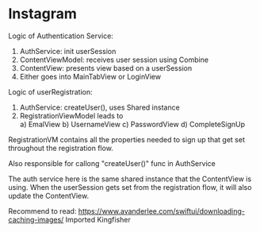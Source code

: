 # Instagram

Logic of Authentication Service:
1) AuthService: init userSession
2) ContentViewModel: receives  user session using Combine
3) ContentView: presents view based on a userSession
4) Either goes into MainTabView or LoginView

Logic of userRegistration:
1) AuthService: createUser(), uses Shared instance
2) RegistrationViewModel leads to  
a) EmalView
b) UsernameView
c) PasswordView
d) CompleteSignUp

RegistrationVM contains all the properties needed to sign up that get set throughout the registration flow.

Also responsible for callong "createUser()" func in AuthService

The auth service here is the same shared instance that the ContentView is using. When the userSession gets set from the registration flow, it will also update the ContentView.

Recommend to read: https://www.avanderlee.com/swiftui/downloading-caching-images/
Imported Kingfisher

